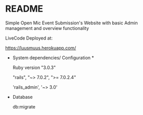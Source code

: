 # README

  Simple Open Mic Event Submission's Website with basic Admin management and overview functionality 


LiveCode Deployed at:

  https://luusmuus.herokuapp.com/
  


* System dependencies/ Configuration *

  Ruby version "3.0.3"

  "rails", "~> 7.0.2", ">= 7.0.2.4"

  'rails_admin', '~> 3.0'
   

* Database 
  
  db:migrate
  

